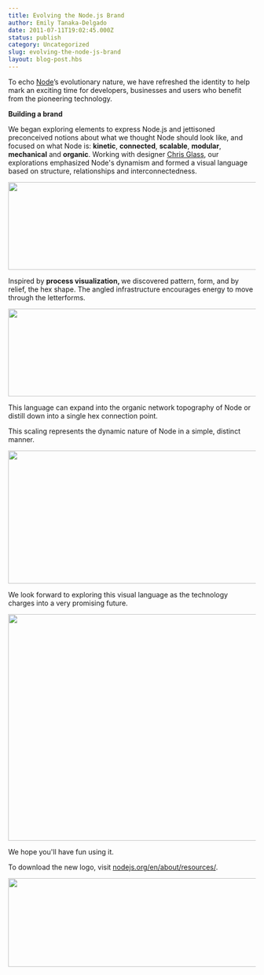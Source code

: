 ```yaml
---
title: Evolving the Node.js Brand
author: Emily Tanaka-Delgado
date: 2011-07-11T19:02:45.000Z
status: publish
category: Uncategorized
slug: evolving-the-node-js-brand
layout: blog-post.hbs
---
```


To echo <a href="https://nodejs.org/">Node</a>’s evolutionary nature, we have refreshed the identity to help mark an exciting time for developers, businesses and users who benefit from the pioneering technology.

<strong>Building a brand</strong>

We began exploring elements to express Node.js and jettisoned preconceived notions about what we thought Node should look like, and focused on what Node is: <strong>kinetic</strong>, <strong>connected</strong>, <strong>scalable</strong>, <strong>modular</strong>, <strong>mechanical</strong> and <strong>organic</strong>. Working with designer <a href="http://www.chrisglass.com">Chris Glass</a>, our explorations emphasized Node's dynamism and formed a visual language based on structure, relationships and interconnectedness.

<img class="alignnone size-full wp-image-184" title="grid" src="https://nodeblog.files.wordpress.com/2011/07/grid.png" alt="" width="520" height="178" />

Inspired by <strong>process visualization, </strong>we discovered pattern, form, and by relief, the hex shape. The angled infrastructure encourages energy to move through the letterforms.

<img class="alignnone size-full wp-image-185" title="nodejs" src="https://nodeblog.files.wordpress.com/2011/07/nodejs.png" alt="" width="520" height="178" />

This language can expand into the organic network topography of Node or distill down into a single hex connection point.

This scaling represents the dynamic nature of Node in a simple, distinct manner.

<img title="Node.js network" src="https://joyeur.files.wordpress.com/2011/07/network.png" alt="" width="560" height="270" />

We look forward to exploring this visual language as the technology charges into a very promising future.

<img title="Node.js nebula" src="https://joyeur.files.wordpress.com/2011/07/node.png" alt="" width="560" height="460" />

We hope you'll have fun using it.

To download the new logo, visit <a href="https://nodejs.org/en/about/resources/">nodejs.org/en/about/resources/</a>.

<img title="Tri-color Node" src="https://joyeur.files.wordpress.com/2011/07/tri-color-node.png" alt="" width="560" height="180" />
